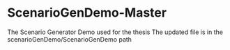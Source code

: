 # ScenarioGenDemo-Master
The Scenario Generator Demo used for the thesis
The updated file is in the scenarioGenDemo/ScenarioGenDemo path
